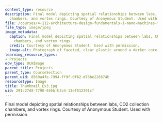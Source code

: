 ```yaml
---
content_type: resource
description: Final model depicting spatial relationships between labs, CO2 collection
  chambers, and vortex rings. Courtesy of Anonymous Student. Used with permission.
file: /courses/4-112-architecture-design-fundamentals-i-nano-machines-fall-2012/291c27d87798646bb3c413ef512391cf_Thumbnail_Ex3.jpg
file_type: image/jpeg
image_metadata:
  caption: Final model depicting spatial relationships between labs, CO2 collection
    chambers, and vortex rings.
  credit: Courtesy of Anonymous Student. Used with permission.
  image-alt: Photograph of faceted, clear plastic around a darker core.
learning_resource_types:
- Projects
ocw_type: OCWImage
parent_title: Projects
parent_type: CourseSection
parent_uid: 8560a4fe-7994-ff9f-0f62-d76be228874b
resourcetype: Image
title: Thumbnail_Ex3.jpg
uid: 291c27d8-7798-646b-b3c4-13ef512391cf
---
```

Final model depicting spatial relationships between labs, CO2 collection chambers, and vortex rings. Courtesy of Anonymous Student. Used with permission.

